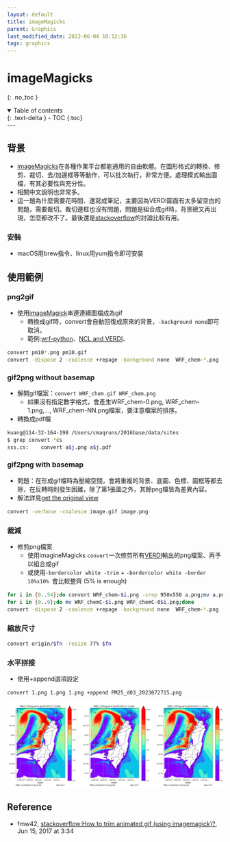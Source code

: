 ```yaml
---
layout: default
title: imageMagicks
parent: Graphics
last_modified_date: 2022-06-04 10:12:36
tags: graphics 
---
```


# imageMagicks
{: .no_toc }

<details open markdown="block">
  <summary>
    Table of contents
  </summary>
  {: .text-delta }
- TOC
{:toc}
</details>
---

## 背景
- [imageMagicks](https://imagemagick.org/index.php)在各種作業平台都能通用的自由軟體。在圖形格式的轉換、修剪、裁切、去/加邊框等等動作，可以批次執行，非常方便。處理模式輸出圖檔，有其必要性與充分性。
- 相關中文說明也非常多。
- 這一題為什麼需要花時間、還寫成筆記，主要因為VERDI圖面有太多留空白的問題，需要裁切。裁切邊框也沒有問題，問題是組合成gif時，背景總又再出現，怎麼都改不了。最後還是[stackoverflow][stackoverflow]的討論比較有用。

### 安裝
- macOS用brew指令、linux用yum指令即可安裝

## 使用範例

### png2gif

- 使用[imageMagick](https://imagemagick.org/script/convert.php)串連連續圖檔成為gif
  - 轉換成gif時，convert會自動回復成原來的背景，`-background none`即可取消。
  - 範例:[wrf-python](https://sinotec2.github.io/Focus-on-Air-Quality/utilities/Graphics/wrf-python/3.vertica/#gif-producing)、[NCL and VERDI](https://sinotec2.github.io/cmaqprog/NCL_China_WBDust/)、

```bash
convert pm10*.png pm10.gif
convert -dispose 2 -coalesce +repage -background none  WRF_chem-*.png -size 895x565 WRF_chem.gif
```

### gif2png without basemap

- 解開gif檔案：`convert WRF_chem.gif WRF_chem.png`
  - 如果沒有指定數字格式，會產生WRF_chem-0.png, WRF_chem-1.png,..., WRF_chem-NN.png檔案，要注意檔案的排序。
- 轉換成pdf檔

```bash
kuang@114-32-164-198 /Users/cmaqruns/2016base/data/sites
$ grep convert *cs
sss.cs:    convert a$j.png a$j.pdf
```

### gif2png with basemap

- 問題：在形成gif檔時為壓縮空間，會將重複的背景、底圖、色標、圖框等都去除，在反轉時則發生困難，除了第1張圖之外，其餘png檔皆為差異內容。
- 解法詳見[get the original view](https://superuser.com/questions/558790/how-do-i-convert-gif-to-png-this-image-to-get-the-original-view)

```bash
convert -verbose -coalesce image.gif image.png
```

### 裁減

- 修剪png檔案
  - 使用imagineMagicks `convert`一次修剪所有[VERDI](https://sinotec2.github.io/Focus-on-Air-Quality/utilities/Graphics/VERDI/VERDI_batch/#程式外批次檔calpuff結果時間序列圖檔展示)輸出的png檔案、再予以組合成gif
  - 或使用`-bordercolor white -trim` + `-bordercolor white -border 10%x10% `會比較整齊 (5% is enough)

```bash
for i in {0..54};do convert WRF_chem-$i.png -crop 950x550 a.png;mv a.png WRF_chemC-$i.png;done
for i in {0..9};do mv WRF_chemC-$i.png WRF_chemC-0$i.png;done
convert -dispose 2 -coalesce +repage -background none  WRF_chem-*.png -size 895x565 WRF_chem.gif
```

### 縮放尺寸

```bash
convert origin/$fn -resize 77% $fn
```

### 水平拼接

- 使用+append選項設定

```bash
convert 1.png 1.png 1.png +append PM25_d03_2023072715.png
```

![](https://github.com/sinotec2/Focus-on-Air-Quality/raw/main/attachments/2023-07-27-15-44-27.png)

## Reference
- fmw42, [stackoverflow:How to trim animated gif (using imagemagick)?](https://stackoverflow.com/questions/44555789/how-to-trim-animated-gif-using-imagemagick), Jun 15, 2017 at 3:34

[stackoverflow]: <https://stackoverflow.com/questions/44555789/how-to-trim-animated-gif-using-imagemagick> "How to trim animated gif (using imagemagick)?"